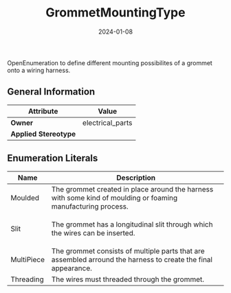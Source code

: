 ﻿---
title: GrommetMountingType
toc: false
type: specs
date: "2024-01-08"
draft: false
specification: VEC
version: 2.1.0
documentType: "Recommendation"
elementType: Class
classes:
  - GrommetMountingType
menu_name: vec-2.1.0
---
OpenEnumeration to define different mounting possibilites of a grommet onto a wiring harness.

## General Information

| Attribute               | Value |
|-------------------------|-------|
| **Owner**               | electrical_parts |
| **Applied Stereotype**  |   |

## Enumeration Literals
| Name          | **Description** |
|---------------|-----------------|
| Moulded | The grommet created in place around the harness with some kind of moulding or foaming manufacturing process. |
| Slit | <p> The grommet has a longitudinal slit through which the wires can be inserted.      </p> |
| MultiPiece | The grommet consists of multiple parts that are assembled arround the harness to create the final appearance. |
| Threading | The wires must threaded through the grommet. |
